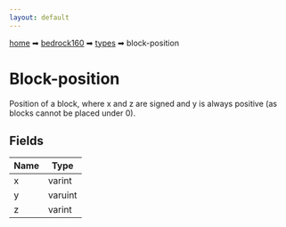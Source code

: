 ```yaml
---
layout: default
---
```


[home](/) ➡ [bedrock160](/protocol/bedrock160) ➡ [types](/protocol/bedrock160/types) ➡ block-position

# Block-position

Position of a block, where x and z are signed and y is always positive (as blocks cannot be placed under 0).

## Fields

Name | Type
---|---
x | varint
y | varuint
z | varint

